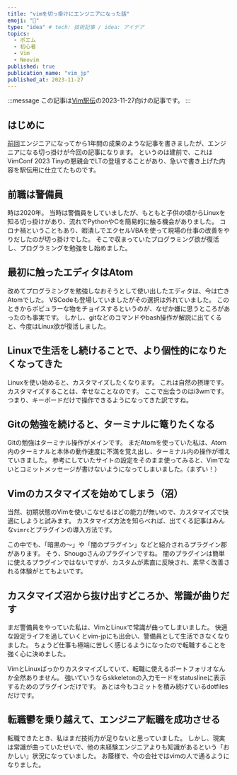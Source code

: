 ```yaml
---
title: "vimを切っ掛けにエンジニアになった話"
emoji: "🔰"
type: "idea" # tech: 技術記事 / idea: アイデア
topics:
  - ポエム
  - 初心者
  - Vim
  - Neovim
published: true
publication_name: "vim_jp"
published_at: 2023-11-27
---
```


<!-- textlint-disable -->
:::message
この記事は[Vim駅伝](https://vim-jp.org/ekiden/)の2023-11-27向けの記事です。
:::
<!-- textlint-enable -->

## はじめに



[前回](https://zenn.dev/vim_jp/articles/0001-until_1st_year_engineer_can_use_my_vim)エンジニアになってから1年間の成果のような記事を書きましたが、エンジニアになる切っ掛けが今回の記事になります。
というのは建前で、これはVimConf 2023 Tinyの懇親会でLTの登壇することがあり、急いで書き上げた内容を駅伝用に仕立てたものです。

## 前職は警備員

時は2020年。
当時は警備員をしていましたが、もともと子供の頃からLinuxを知る切っ掛けがあり、流れでPythonやCを簡易的に触る機会がありました。
コロナ禍ということもあり、暇潰しでエクセルVBAを使って現場の仕事の改善をやりだしたのが切っ掛けでした。
そこで収まっていたプログラミング欲が復活し、プログラミングを勉強をし始めました。

## 最初に触ったエディタはAtom

改めてプログラミングを勉強しなおそうとして使い出したエディタは、今は亡きAtomでした。
VSCodeも登場していましたがその選択は外れていました。
このときからポピュラーな物をチョイスするというのが、なぜか嫌に思うところがあったのも事実です。
しかし、gitなどのコマンドやbash操作が解説に出てくると、今度はLinux欲が復活しました。

## Linuxで生活をし続けることで、より個性的になりたくなってきた

Linuxを使い始めると、カスタマイズしたくなります。
これは自然の摂理です。
カスタマイズすることは、幸せなことなのです。
ここで出会うのはi3wmです。
つまり、キーボードだけで操作できるようになってきた訳ですね。

## Gitの勉強を続けると、ターミナルに篭りたくなる

Gitの勉強はターミナル操作がメインです。
まだAtomを使っていた私は、Atom内のターミナルと本体の動作速度に不満を覚え出し、ターミナル内の操作が増えていきました。
参考にしていたサイトの設定をそのまま使ってみると、Vimでないとコミットメッセージが書けないようになってしまいました。（まずい！）

## Vimのカスタマイズを始めてしまう（沼）

当然、初期状態のVimを使いこなせるほどの能力が無いので、カスタマイズで快適にしようと試みます。
カスタマイズ方法を知らべれば、出てくる記事はみんな`vimrc`とプラグインの導入方法です。

この中でも、「暗黒の～」や「闇のプラグイン」などと紹介されるプラグイン郡があります。
そう、Shougoさんのプラグインですね。
闇のプラグインは簡単に使えるプラグインではないですが、カスタムが素直に反映され、素早く改善される体験がとてもよいです。

## カスタマイズ沼から抜け出すどころか、常識が曲りだす

まだ警備員をやっていた私は、VimとLinuxで常識が曲ってしまいました。
快適な設定ライフを過していくとvim-jpにも出会い、警備員として生活できなくなりました。
ちょうど仕事も極端に苦しく感じるようになったので転職することを強く心に決めました。

VimとLinuxばっかりカスタマイズしていて、転職に使えるポートフォリオなんか全然ありません。
強いていうならskkeletonの入力モードをstatuslineに表示するためのプラグインだけです。
あとは今もコミットを積み続けているdotfilesだけです。

## 転職鬱を乗り越えて、エンジニア転職を成功させる

転職できたとき、私はまだ技術力が足りないと思っていました。
しかし、現実は常識が曲っていたせいで、他の未経験エンジニアよりも知識があるという「おかしい」状況になっていました。
お蔭様で、今の会社ではvimの人で通るようになりました。

